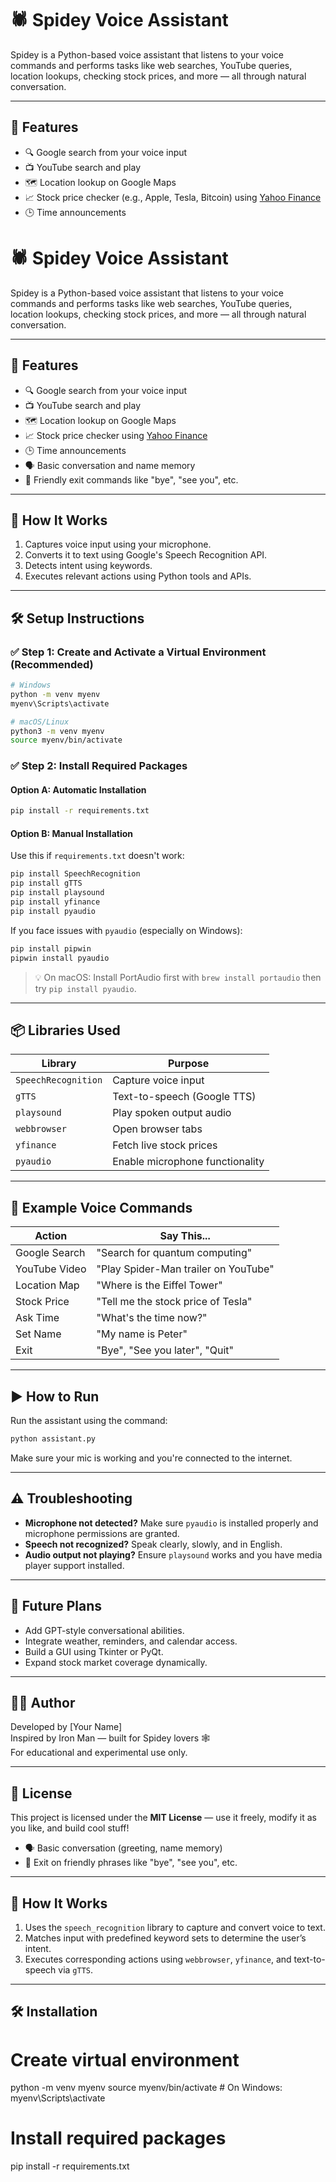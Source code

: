 # 🕷️ Spidey Voice Assistant

Spidey is a Python-based voice assistant that listens to your voice commands and performs tasks like web searches, YouTube queries, location lookups, checking stock prices, and more — all through natural conversation.

---

## 🧠 Features

- 🔍 Google search from your voice input  
- 📺 YouTube search and play  
- 🗺️ Location lookup on Google Maps  
- 📈 Stock price checker (e.g., Apple, Tesla, Bitcoin) using [Yahoo Finance](https://pypi.org/project/yfinance/)  
- 🕒 Time announcements  
# 🕷️ Spidey Voice Assistant

Spidey is a Python-based voice assistant that listens to your voice commands and performs tasks like web searches, YouTube queries, location lookups, checking stock prices, and more — all through natural conversation.

---

## 🧠 Features

- 🔍 Google search from your voice input  
- 📺 YouTube search and play  
- 🗺️ Location lookup on Google Maps  
- 📈 Stock price checker using [Yahoo Finance](https://pypi.org/project/yfinance/)  
- 🕒 Time announcements  
- 🗣️ Basic conversation and name memory  
- 👋 Friendly exit commands like "bye", "see you", etc.

---

## 🚀 How It Works

1. Captures voice input using your microphone.
2. Converts it to text using Google's Speech Recognition API.
3. Detects intent using keywords.
4. Executes relevant actions using Python tools and APIs.

---

## 🛠️ Setup Instructions

### ✅ Step 1: Create and Activate a Virtual Environment (Recommended)

```bash
# Windows
python -m venv myenv
myenv\Scripts\activate

# macOS/Linux
python3 -m venv myenv
source myenv/bin/activate
```

### ✅ Step 2: Install Required Packages

#### Option A: Automatic Installation

```bash
pip install -r requirements.txt
```

#### Option B: Manual Installation

Use this if `requirements.txt` doesn't work:

```bash
pip install SpeechRecognition
pip install gTTS
pip install playsound
pip install yfinance
pip install pyaudio
```

If you face issues with `pyaudio` (especially on Windows):

```bash
pip install pipwin
pipwin install pyaudio
```

> 💡 On macOS: Install PortAudio first with `brew install portaudio` then try `pip install pyaudio`.

---

## 📦 Libraries Used

| Library           | Purpose                            |
|------------------|-------------------------------------|
| `SpeechRecognition` | Capture voice input               |
| `gTTS`            | Text-to-speech (Google TTS)        |
| `playsound`       | Play spoken output audio           |
| `webbrowser`      | Open browser tabs                  |
| `yfinance`        | Fetch live stock prices            |
| `pyaudio`         | Enable microphone functionality    |

---

## 🎤 Example Voice Commands

| Action           | Say This...                                      |
|------------------|--------------------------------------------------|
| Google Search    | "Search for quantum computing"                   |
| YouTube Video    | "Play Spider-Man trailer on YouTube"             |
| Location Map     | "Where is the Eiffel Tower"                      |
| Stock Price      | "Tell me the stock price of Tesla"              |
| Ask Time         | "What's the time now?"                          |
| Set Name         | "My name is Peter"                              |
| Exit             | "Bye", "See you later", "Quit"                  |

---

## ▶️ How to Run

Run the assistant using the command:

```bash
python assistant.py
```

Make sure your mic is working and you're connected to the internet.

---

## ⚠️ Troubleshooting

- **Microphone not detected?** Make sure `pyaudio` is installed properly and microphone permissions are granted.
- **Speech not recognized?** Speak clearly, slowly, and in English.
- **Audio output not playing?** Ensure `playsound` works and you have media player support installed.

---

## 🔮 Future Plans

- Add GPT-style conversational abilities.
- Integrate weather, reminders, and calendar access.
- Build a GUI using Tkinter or PyQt.
- Expand stock market coverage dynamically.

---

## 👨‍💻 Author

Developed by [Your Name]  
Inspired by Iron Man — built for Spidey lovers 🕸️  
For educational and experimental use only.

---

## 📜 License

This project is licensed under the **MIT License** — use it freely, modify it as you like, and build cool stuff!

- 🗣️ Basic conversation (greeting, name memory)  
- 👋 Exit on friendly phrases like "bye", "see you", etc.

---

## 🚀 How It Works

1. Uses the `speech_recognition` library to capture and convert voice to text.
2. Matches input with predefined keyword sets to determine the user’s intent.
3. Executes corresponding actions using `webbrowser`, `yfinance`, and text-to-speech via `gTTS`.

---

## 🛠️ Installation

# Create virtual environment
python -m venv myenv
source myenv/bin/activate  # On Windows: myenv\Scripts\activate

# Install required packages
pip install -r requirements.txt
